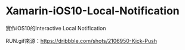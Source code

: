 # Xamarin-iOS10-Local-Notification

實作iOS10的Interactive Local Notification

RUN.gif來源：https://dribbble.com/shots/2106950-Kick-Push
